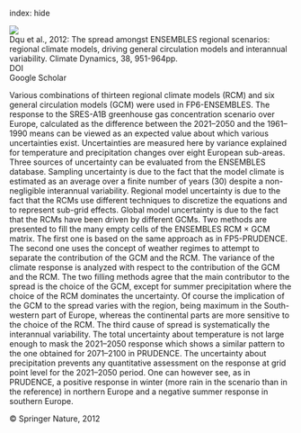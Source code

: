 index: hide

<div class="Citation">
    <div class="Citation-thumb CitationThumb-linked"  data-href="https://doi.org/10.1007/s00382-011-1053-x">
      <img src="https://static.claimspace.cloud/climate-study-static/refs/thumbs/9/Dqu_et_al_2012-thumb.png" />
    </div>

  <div class="Citation-body">
    <div class="Citation-text">Dqu et al., 2012: The spread amongst ENSEMBLES regional scenarios: regional climate models, driving general circulation models and interannual variability. <span class="Article-journal">Climate Dynamics, </span><span class="Article-volume">38, </span>951-964pp.</div>
    <div class="Citation-links">
      <div class="CitationLink" data-href="https://doi.org/10.1007/s00382-011-1053-x">
        <div class="CitationLink-icon CitationLink-Doi"></div>
        <div class="CitationLink-text">DOI</div>
      </div>
      <div class="CitationLink" data-href="https://scholar.google.com/scholar?q=10.1007/s00382-011-1053-x">
        <div class="CitationLink-icon CitationLink-Scholar"></div>
        <div class="CitationLink-text">Google Scholar</div>
      </div>
    </div>
  </div>
</div>

Various combinations of thirteen regional climate models (RCM) and six general circulation models (GCM) were used in FP6-ENSEMBLES. The response to the SRES-A1B greenhouse gas concentration scenario over Europe, calculated as the difference between the 2021–2050 and the 1961–1990 means can be viewed as an expected value about which various uncertainties exist. Uncertainties are measured here by variance explained for temperature and precipitation changes over eight European sub-areas. Three sources of uncertainty can be evaluated from the ENSEMBLES database. Sampling uncertainty is due to the fact that the model climate is estimated as an average over a finite number of years (30) despite a non-negligible interannual variability. Regional model uncertainty is due to the fact that the RCMs use different techniques to discretize the equations and to represent sub-grid effects. Global model uncertainty is due to the fact that the RCMs have been driven by different GCMs. Two methods are presented to fill the many empty cells of the ENSEMBLES RCM × GCM matrix. The first one is based on the same approach as in FP5-PRUDENCE. The second one uses the concept of weather regimes to attempt to separate the contribution of the GCM and the RCM. The variance of the climate response is analyzed with respect to the contribution of the GCM and the RCM. The two filling methods agree that the main contributor to the spread is the choice of the GCM, except for summer precipitation where the choice of the RCM dominates the uncertainty. Of course the implication of the GCM to the spread varies with the region, being maximum in the South-western part of Europe, whereas the continental parts are more sensitive to the choice of the RCM. The third cause of spread is systematically the interannual variability. The total uncertainty about temperature is not large enough to mask the 2021–2050 response which shows a similar pattern to the one obtained for 2071–2100 in PRUDENCE. The uncertainty about precipitation prevents any quantitative assessment on the response at grid point level for the 2021–2050 period. One can however see, as in PRUDENCE, a positive response in winter (more rain in the scenario than in the reference) in northern Europe and a negative summer response in southern Europe.

<div class="Citation-copy">
&copy; Springer Nature, 2012
</div>